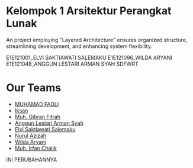 # Kelompok 1 Arsitektur Perangkat Lunak

An project employing "Layered Architecture" ensures organized structure, streamlining development, and enhancing system flexibility.

E1E121001_ELVI SAKTIAWATI SALEMAKU
E1E121096_WILDA ARYANI
E1E121048_ANGGUN LESTARI ARMAN SYAH
SDFWRT
# Our Teams

- [MUHAMAD FADLI](https://github.com/muhamadfad)
- [Iksan](https://github.com/Ichsan47)
- [Muh. Gibran Fitrah](https://github.com/gibranfitrah)
- [Anggun Lestari Arman Syah](https://github.com/Anggunlestariarmansyah)
- [Elvi Saktiawati Salemaku](https://github.com/elvisaktiawatisalemaku)
- [Nurul Azizah](https://github.com/nnrlaziza)
- [Wilda Aryani](https://github.com/WildaAryani0)
- [Muh. Irfan Chalik](https://github.com/irfanchalik)

INI PERUBAHANNYA





























   



